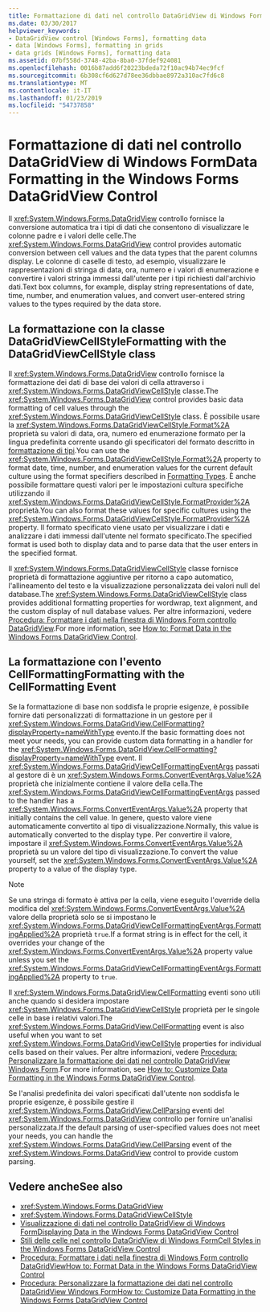 ```yaml
---
title: Formattazione di dati nel controllo DataGridView di Windows Form
ms.date: 03/30/2017
helpviewer_keywords:
- DataGridView control [Windows Forms], formatting data
- data [Windows Forms], formatting in grids
- data grids [Windows Forms], formatting data
ms.assetid: 07bf558d-3748-42ba-8ba0-37fdef924081
ms.openlocfilehash: 0016b87add6f20223bdeda72f10ac94b74ec9fcf
ms.sourcegitcommit: 6b308cf6d627d78ee36dbbae8972a310ac7fd6c8
ms.translationtype: MT
ms.contentlocale: it-IT
ms.lasthandoff: 01/23/2019
ms.locfileid: "54737858"
---
```

# <a name="data-formatting-in-the-windows-forms-datagridview-control"></a><span data-ttu-id="66b6b-102">Formattazione di dati nel controllo DataGridView di Windows Form</span><span class="sxs-lookup"><span data-stu-id="66b6b-102">Data Formatting in the Windows Forms DataGridView Control</span></span>
<span data-ttu-id="66b6b-103">Il <xref:System.Windows.Forms.DataGridView> controllo fornisce la conversione automatica tra i tipi di dati che consentono di visualizzare le colonne padre e i valori delle celle.</span><span class="sxs-lookup"><span data-stu-id="66b6b-103">The <xref:System.Windows.Forms.DataGridView> control provides automatic conversion between cell values and the data types that the parent columns display.</span></span> <span data-ttu-id="66b6b-104">Le colonne di caselle di testo, ad esempio, visualizzare le rappresentazioni di stringa di data, ora, numero e i valori di enumerazione e convertire i valori stringa immessi dall'utente per i tipi richiesti dall'archivio dati.</span><span class="sxs-lookup"><span data-stu-id="66b6b-104">Text box columns, for example, display string representations of date, time, number, and enumeration values, and convert user-entered string values to the types required by the data store.</span></span>  
  
## <a name="formatting-with-the-datagridviewcellstyle-class"></a><span data-ttu-id="66b6b-105">La formattazione con la classe DataGridViewCellStyle</span><span class="sxs-lookup"><span data-stu-id="66b6b-105">Formatting with the DataGridViewCellStyle class</span></span>  
 <span data-ttu-id="66b6b-106">Il <xref:System.Windows.Forms.DataGridView> controllo fornisce la formattazione dei dati di base dei valori di cella attraverso i <xref:System.Windows.Forms.DataGridViewCellStyle> classe.</span><span class="sxs-lookup"><span data-stu-id="66b6b-106">The <xref:System.Windows.Forms.DataGridView> control provides basic data formatting of cell values through the <xref:System.Windows.Forms.DataGridViewCellStyle> class.</span></span> <span data-ttu-id="66b6b-107">È possibile usare la <xref:System.Windows.Forms.DataGridViewCellStyle.Format%2A> proprietà su valori di data, ora, numero ed enumerazione formato per la lingua predefinita corrente usando gli specificatori del formato descritto in [formattazione di tipi](../../../../docs/standard/base-types/formatting-types.md).</span><span class="sxs-lookup"><span data-stu-id="66b6b-107">You can use the <xref:System.Windows.Forms.DataGridViewCellStyle.Format%2A> property to format date, time, number, and enumeration values for the current default culture using the format specifiers described in [Formatting Types](../../../../docs/standard/base-types/formatting-types.md).</span></span> <span data-ttu-id="66b6b-108">È anche possibile formattare questi valori per le impostazioni cultura specifiche utilizzando il <xref:System.Windows.Forms.DataGridViewCellStyle.FormatProvider%2A> proprietà.</span><span class="sxs-lookup"><span data-stu-id="66b6b-108">You can also format these values for specific cultures using the <xref:System.Windows.Forms.DataGridViewCellStyle.FormatProvider%2A> property.</span></span> <span data-ttu-id="66b6b-109">Il formato specificato viene usato per visualizzare i dati e analizzare i dati immessi dall'utente nel formato specificato.</span><span class="sxs-lookup"><span data-stu-id="66b6b-109">The specified format is used both to display data and to parse data that the user enters in the specified format.</span></span>  
  
 <span data-ttu-id="66b6b-110">Il <xref:System.Windows.Forms.DataGridViewCellStyle> classe fornisce proprietà di formattazione aggiuntive per ritorno a capo automatico, l'allineamento del testo e la visualizzazione personalizzata dei valori null del database.</span><span class="sxs-lookup"><span data-stu-id="66b6b-110">The <xref:System.Windows.Forms.DataGridViewCellStyle> class provides additional formatting properties for wordwrap, text alignment, and the custom display of null database values.</span></span> <span data-ttu-id="66b6b-111">Per altre informazioni, vedere [Procedura: Formattare i dati nella finestra di Windows Form controllo DataGridView](../../../../docs/framework/winforms/controls/how-to-format-data-in-the-windows-forms-datagridview-control.md).</span><span class="sxs-lookup"><span data-stu-id="66b6b-111">For more information, see [How to: Format Data in the Windows Forms DataGridView Control](../../../../docs/framework/winforms/controls/how-to-format-data-in-the-windows-forms-datagridview-control.md).</span></span>  
  
## <a name="formatting-with-the-cellformatting-event"></a><span data-ttu-id="66b6b-112">La formattazione con l'evento CellFormatting</span><span class="sxs-lookup"><span data-stu-id="66b6b-112">Formatting with the CellFormatting Event</span></span>  
 <span data-ttu-id="66b6b-113">Se la formattazione di base non soddisfa le proprie esigenze, è possibile fornire dati personalizzati di formattazione in un gestore per il <xref:System.Windows.Forms.DataGridView.CellFormatting?displayProperty=nameWithType> evento.</span><span class="sxs-lookup"><span data-stu-id="66b6b-113">If the basic formatting does not meet your needs, you can provide custom data formatting in a handler for the <xref:System.Windows.Forms.DataGridView.CellFormatting?displayProperty=nameWithType> event.</span></span> <span data-ttu-id="66b6b-114">Il <xref:System.Windows.Forms.DataGridViewCellFormattingEventArgs> passati al gestore di è un <xref:System.Windows.Forms.ConvertEventArgs.Value%2A> proprietà che inizialmente contiene il valore della cella.</span><span class="sxs-lookup"><span data-stu-id="66b6b-114">The <xref:System.Windows.Forms.DataGridViewCellFormattingEventArgs> passed to the handler has a <xref:System.Windows.Forms.ConvertEventArgs.Value%2A> property that initially contains the cell value.</span></span> <span data-ttu-id="66b6b-115">In genere, questo valore viene automaticamente convertito al tipo di visualizzazione.</span><span class="sxs-lookup"><span data-stu-id="66b6b-115">Normally, this value is automatically converted to the display type.</span></span> <span data-ttu-id="66b6b-116">Per convertire il valore, impostare il <xref:System.Windows.Forms.ConvertEventArgs.Value%2A> proprietà su un valore del tipo di visualizzazione.</span><span class="sxs-lookup"><span data-stu-id="66b6b-116">To convert the value yourself, set the <xref:System.Windows.Forms.ConvertEventArgs.Value%2A> property to a value of the display type.</span></span>  
  
> [!NOTE]
>  <span data-ttu-id="66b6b-117">Se una stringa di formato è attiva per la cella, viene eseguito l'override della modifica del <xref:System.Windows.Forms.ConvertEventArgs.Value%2A> valore della proprietà solo se si impostano le <xref:System.Windows.Forms.DataGridViewCellFormattingEventArgs.FormattingApplied%2A> proprietà `true`.</span><span class="sxs-lookup"><span data-stu-id="66b6b-117">If a format string is in effect for the cell, it overrides your change of the <xref:System.Windows.Forms.ConvertEventArgs.Value%2A> property value unless you set the <xref:System.Windows.Forms.DataGridViewCellFormattingEventArgs.FormattingApplied%2A> property to `true`.</span></span>  
  
 <span data-ttu-id="66b6b-118">Il <xref:System.Windows.Forms.DataGridView.CellFormatting> eventi sono utili anche quando si desidera impostare <xref:System.Windows.Forms.DataGridViewCellStyle> proprietà per le singole celle in base i relativi valori.</span><span class="sxs-lookup"><span data-stu-id="66b6b-118">The <xref:System.Windows.Forms.DataGridView.CellFormatting> event is also useful when you want to set <xref:System.Windows.Forms.DataGridViewCellStyle> properties for individual cells based on their values.</span></span> <span data-ttu-id="66b6b-119">Per altre informazioni, vedere [Procedura: Personalizzare la formattazione dei dati nel controllo DataGridView Windows Form](../../../../docs/framework/winforms/controls/how-to-customize-data-formatting-in-the-windows-forms-datagridview-control.md).</span><span class="sxs-lookup"><span data-stu-id="66b6b-119">For more information, see [How to: Customize Data Formatting in the Windows Forms DataGridView Control](../../../../docs/framework/winforms/controls/how-to-customize-data-formatting-in-the-windows-forms-datagridview-control.md).</span></span>  
  
 <span data-ttu-id="66b6b-120">Se l'analisi predefinita dei valori specificati dall'utente non soddisfa le proprie esigenze, è possibile gestire il <xref:System.Windows.Forms.DataGridView.CellParsing> eventi del <xref:System.Windows.Forms.DataGridView> controllo per fornire un'analisi personalizzata.</span><span class="sxs-lookup"><span data-stu-id="66b6b-120">If the default parsing of user-specified values does not meet your needs, you can handle the <xref:System.Windows.Forms.DataGridView.CellParsing> event of the <xref:System.Windows.Forms.DataGridView> control to provide custom parsing.</span></span>  
  
## <a name="see-also"></a><span data-ttu-id="66b6b-121">Vedere anche</span><span class="sxs-lookup"><span data-stu-id="66b6b-121">See also</span></span>
- <xref:System.Windows.Forms.DataGridView>
- <xref:System.Windows.Forms.DataGridViewCellStyle>
- [<span data-ttu-id="66b6b-122">Visualizzazione di dati nel controllo DataGridView di Windows Form</span><span class="sxs-lookup"><span data-stu-id="66b6b-122">Displaying Data in the Windows Forms DataGridView Control</span></span>](../../../../docs/framework/winforms/controls/displaying-data-in-the-windows-forms-datagridview-control.md)
- [<span data-ttu-id="66b6b-123">Stili delle celle nel controllo DataGridView di Windows Form</span><span class="sxs-lookup"><span data-stu-id="66b6b-123">Cell Styles in the Windows Forms DataGridView Control</span></span>](../../../../docs/framework/winforms/controls/cell-styles-in-the-windows-forms-datagridview-control.md)
- [<span data-ttu-id="66b6b-124">Procedura: Formattare i dati nella finestra di Windows Form controllo DataGridView</span><span class="sxs-lookup"><span data-stu-id="66b6b-124">How to: Format Data in the Windows Forms DataGridView Control</span></span>](../../../../docs/framework/winforms/controls/how-to-format-data-in-the-windows-forms-datagridview-control.md)
- [<span data-ttu-id="66b6b-125">Procedura: Personalizzare la formattazione dei dati nel controllo DataGridView Windows Form</span><span class="sxs-lookup"><span data-stu-id="66b6b-125">How to: Customize Data Formatting in the Windows Forms DataGridView Control</span></span>](../../../../docs/framework/winforms/controls/how-to-customize-data-formatting-in-the-windows-forms-datagridview-control.md)
